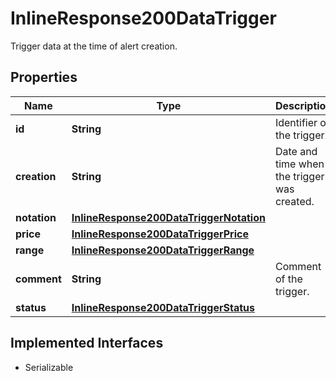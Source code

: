 

# InlineResponse200DataTrigger

Trigger data at the time of alert creation.

## Properties

Name | Type | Description | Notes
------------ | ------------- | ------------- | -------------
**id** | **String** | Identifier of the trigger. |  [optional]
**creation** | **String** | Date and time when the trigger was created. |  [optional]
**notation** | [**InlineResponse200DataTriggerNotation**](InlineResponse200DataTriggerNotation.md) |  |  [optional]
**price** | [**InlineResponse200DataTriggerPrice**](InlineResponse200DataTriggerPrice.md) |  |  [optional]
**range** | [**InlineResponse200DataTriggerRange**](InlineResponse200DataTriggerRange.md) |  |  [optional]
**comment** | **String** | Comment of the trigger. |  [optional]
**status** | [**InlineResponse200DataTriggerStatus**](InlineResponse200DataTriggerStatus.md) |  |  [optional]


## Implemented Interfaces

* Serializable


